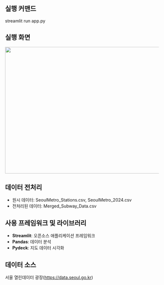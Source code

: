 ## 실행 커맨드
streamlit run app.py

## 실행 화면
<img src="https://github.com/user-attachments/assets/c82227dd-e266-474e-82ad-e7e1ca396f76" width="780" height="415"/>

## 데이터 전처리
* 원시 데이터: SeoulMetro_Stations.csv, SeoulMetro_2024.csv
* 전처리된 데이터: Merged_Subway_Data.csv

## 사용 프레임워크 및 라이브러리
* <b>Streamlit</b>: 오픈소스 애플리케이션 프레임워크
* <b>Pandas</b>: 데이터 분석
* <b>Pydeck</b>: 지도 데이터 시각화

## 데이터 소스
서울 열린데이터 광장(https://data.seoul.go.kr)
